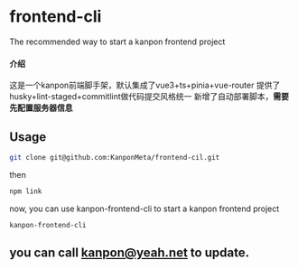 # frontend-cli

The recommended way to start a kanpon frontend project

#### 介绍
这是一个kanpon前端脚手架，默认集成了vue3+ts+pinia+vue-router
提供了husky+lint-staged+commitlint做代码提交风格统一
新增了自动部署脚本，**需要先配置服务器信息**
## Usage

```sh
git clone git@github.com:KanponMeta/frontend-cil.git
```
then

```sh
npm link
```

now, you can use kanpon-frontend-cli to start a kanpon frontend project

```
kanpon-frontend-cli
```

## you can call kanpon@yeah.net to update.
